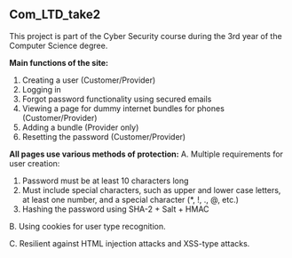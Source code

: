 ## **Com_LTD_take2**

This project is part of the Cyber Security course during the 3rd year of the Computer Science degree.

**Main functions of the site:**
1. Creating a user (Customer/Provider)
2. Logging in
3. Forgot password functionality using secured emails
4. Viewing a page for dummy internet bundles for phones (Customer/Provider)
5. Adding a bundle (Provider only)
6. Resetting the password (Customer/Provider)

**All pages use various methods of protection:**
A. Multiple requirements for user creation:
1. Password must be at least 10 characters long
2. Must include special characters, such as upper and lower case letters, at least one number, and a special character (*, !, ., @, etc.)
3. Hashing the password using SHA-2 + Salt + HMAC

B. Using cookies for user type recognition.

C. Resilient against HTML injection attacks and XSS-type attacks.
